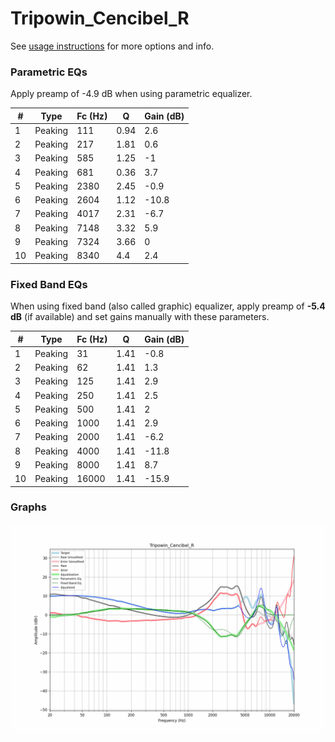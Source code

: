 # Tripowin_Cencibel_R
See [usage instructions](https://github.com/jaakkopasanen/AutoEq#usage) for more options and info.

### Parametric EQs
Apply preamp of -4.9 dB when using parametric equalizer.

|   # | Type    |   Fc (Hz) |    Q |   Gain (dB) |
|-----|---------|-----------|------|-------------|
|   1 | Peaking |       111 | 0.94 |         2.6 |
|   2 | Peaking |       217 | 1.81 |         0.6 |
|   3 | Peaking |       585 | 1.25 |        -1   |
|   4 | Peaking |       681 | 0.36 |         3.7 |
|   5 | Peaking |      2380 | 2.45 |        -0.9 |
|   6 | Peaking |      2604 | 1.12 |       -10.8 |
|   7 | Peaking |      4017 | 2.31 |        -6.7 |
|   8 | Peaking |      7148 | 3.32 |         5.9 |
|   9 | Peaking |      7324 | 3.66 |         0   |
|  10 | Peaking |      8340 | 4.4  |         2.4 |

### Fixed Band EQs
When using fixed band (also called graphic) equalizer, apply preamp of **-5.4 dB** (if available) and set gains manually with these parameters.

|   # | Type    |   Fc (Hz) |    Q |   Gain (dB) |
|-----|---------|-----------|------|-------------|
|   1 | Peaking |        31 | 1.41 |        -0.8 |
|   2 | Peaking |        62 | 1.41 |         1.3 |
|   3 | Peaking |       125 | 1.41 |         2.9 |
|   4 | Peaking |       250 | 1.41 |         2.5 |
|   5 | Peaking |       500 | 1.41 |         2   |
|   6 | Peaking |      1000 | 1.41 |         2.9 |
|   7 | Peaking |      2000 | 1.41 |        -6.2 |
|   8 | Peaking |      4000 | 1.41 |       -11.8 |
|   9 | Peaking |      8000 | 1.41 |         8.7 |
|  10 | Peaking |     16000 | 1.41 |       -15.9 |

### Graphs
![](./Tripowin_Cencibel_R.png)
